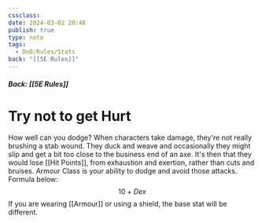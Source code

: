```yaml
---
cssclass: 
date: 2024-03-02 20:48
publish: true
type: note
tags:
  - DnD/Rules/Stats
back: "[[5E Rules]]"
---
```

##### Back: [[5E Rules]]

# Try not to get Hurt
How well can you dodge? When characters take damage, they're not really brushing a stab wound. They duck and weave and occasionally they might slip and get a bit too close to the business end of an axe. It's then that they would lose [[Hit Points]], from exhaustion and exertion, rather than cuts and bruises.
Armour Class is your ability to dodge and avoid those attacks. Formula below:
$$10+Dex$$
If you are wearing [[Armour]] or using a shield, the base stat will be different.